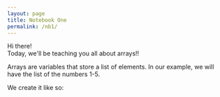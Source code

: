 ```yaml
---
layout: page
title: Notebook One
permalink: /nb1/
---
```


Hi there!
<br>
Today, we'll be teaching you all about arrays!!

Arrays are variables that store a list of elements. In our example, we will have the list of the numbers 1-5.

We create it like so:

<script>

%%javascript

let list = [1,2,3,4,5];

<script>

When we refer to an element in our array, we start with list[0]. In this case, list[0] = 1. List[1] = 2, list[2] = 3, etc.

We can output any element from our list using the console.log function.

ex: 
<script>

%%javascript

let list2 = [1,2,3,4,5];

console.log(list2[0]); //this prints 1 as it is the first element in the array.
console.log(list2[1]); //this prints 2
console.log(list2[2]); //this prints 3
console.log(list2[3]); //this prints 4
console.log(list2[4]); //this prints 5 
    
<script>

To delete one of the elements, we can use the pop() function or the splice() function. The pop function deletes the last element in a list, while splice deletes an element of your choosing. The formatting for each is below.

%%javascript

let list3 = [1,2,3,4,5];

list3.pop(); //this deletes the last value in the list.

list3.splice(3, 1); //The 3 indicates that you're deleting the 4th element, which is 4. The 1 tells how many elements you are deleting from that index, so since it's 1, we're just deleting the 4th element.

We can add and assign values to elements in an array. We use this command to change values

%%javascript

let list4 = [1,2,3,4,5];

list4[2]=6; //this changes the element in the 2nd position' value from 3 to 6

console.log(list4);

We use this command to add values:

let list5=[]; //creates the blank list

list5.push(1);
list5.push(2);
list5.push(3);

//this adds the elements 1,2, and 3 to the list
